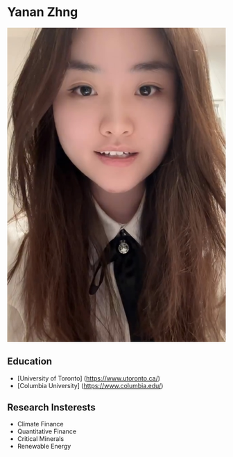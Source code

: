 # Yanan Zhng
![Photo](Yanan.jpg)

## Education
- [University of Toronto] (https://www.utoronto.ca/)
- [Columbia University] (https://www.columbia.edu/)

## Research Insterests
- Climate Finance
- Quantitative Finance
- Critical Minerals
- Renewable Energy